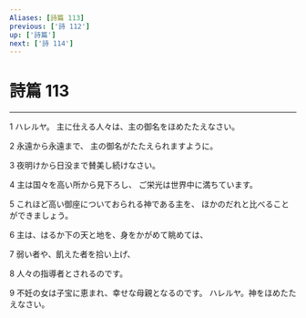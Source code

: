 ```yaml
---
Aliases: [詩篇 113]
previous: ['詩 112']
up: ['詩篇']
next: ['詩 114']
---
```

# 詩篇 113

***




1 
ハレルヤ。 主に仕える人々は、主の御名をほめたたえなさい。 



2 
永遠から永遠まで、 主の御名がたたえられますように。 



3 
夜明けから日没まで賛美し続けなさい。 



4 
主は国々を高い所から見下ろし、 ご栄光は世界中に満ちています。 



5 
これほど高い御座についておられる神である主を、 ほかのだれと比べることができましょう。 



6 
主は、はるか下の天と地を、身をかがめて眺めては、 



7 
弱い者や、飢えた者を拾い上げ、 



8 
人々の指導者とされるのです。 



9 
不妊の女は子宝に恵まれ、幸せな母親となるのです。 ハレルヤ。神をほめたたえなさい。
